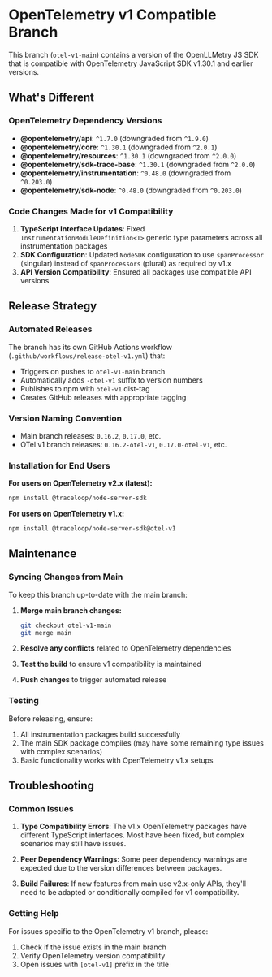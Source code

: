 # OpenTelemetry v1 Compatible Branch

This branch (`otel-v1-main`) contains a version of the OpenLLMetry JS SDK that is compatible with OpenTelemetry JavaScript SDK v1.30.1 and earlier versions.

## What's Different

### OpenTelemetry Dependency Versions
- **@opentelemetry/api**: `^1.7.0` (downgraded from `^1.9.0`)
- **@opentelemetry/core**: `^1.30.1` (downgraded from `^2.0.1`)
- **@opentelemetry/resources**: `^1.30.1` (downgraded from `^2.0.0`)
- **@opentelemetry/sdk-trace-base**: `^1.30.1` (downgraded from `^2.0.0`)
- **@opentelemetry/instrumentation**: `^0.48.0` (downgraded from `^0.203.0`)
- **@opentelemetry/sdk-node**: `^0.48.0` (downgraded from `^0.203.0`)

### Code Changes Made for v1 Compatibility
1. **TypeScript Interface Updates**: Fixed `InstrumentationModuleDefinition<T>` generic type parameters across all instrumentation packages
2. **SDK Configuration**: Updated `NodeSDK` configuration to use `spanProcessor` (singular) instead of `spanProcessors` (plural) as required by v1.x
3. **API Version Compatibility**: Ensured all packages use compatible API versions

## Release Strategy

### Automated Releases
The branch has its own GitHub Actions workflow (`.github/workflows/release-otel-v1.yml`) that:
- Triggers on pushes to `otel-v1-main` branch
- Automatically adds `-otel-v1` suffix to version numbers
- Publishes to npm with `otel-v1` dist-tag
- Creates GitHub releases with appropriate tagging

### Version Naming Convention
- Main branch releases: `0.16.2`, `0.17.0`, etc.
- OTel v1 branch releases: `0.16.2-otel-v1`, `0.17.0-otel-v1`, etc.

### Installation for End Users

**For users on OpenTelemetry v2.x (latest):**
```bash
npm install @traceloop/node-server-sdk
```

**For users on OpenTelemetry v1.x:**
```bash
npm install @traceloop/node-server-sdk@otel-v1
```

## Maintenance

### Syncing Changes from Main
To keep this branch up-to-date with the main branch:

1. **Merge main branch changes:**
   ```bash
   git checkout otel-v1-main
   git merge main
   ```

2. **Resolve any conflicts** related to OpenTelemetry dependencies
3. **Test the build** to ensure v1 compatibility is maintained
4. **Push changes** to trigger automated release

### Testing
Before releasing, ensure:
1. All instrumentation packages build successfully
2. The main SDK package compiles (may have some remaining type issues with complex scenarios)
3. Basic functionality works with OpenTelemetry v1.x setups

## Troubleshooting

### Common Issues
1. **Type Compatibility Errors**: The v1.x OpenTelemetry packages have different TypeScript interfaces. Most have been fixed, but complex scenarios may still have issues.

2. **Peer Dependency Warnings**: Some peer dependency warnings are expected due to the version differences between packages.

3. **Build Failures**: If new features from main use v2.x-only APIs, they'll need to be adapted or conditionally compiled for v1 compatibility.

### Getting Help
For issues specific to the OpenTelemetry v1 branch, please:
1. Check if the issue exists in the main branch
2. Verify OpenTelemetry version compatibility
3. Open issues with `[otel-v1]` prefix in the title